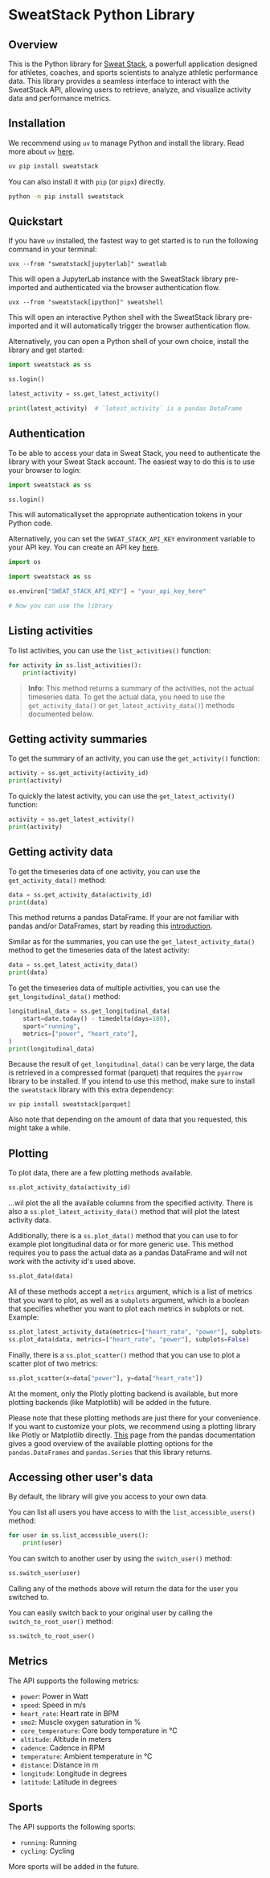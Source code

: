 # SweatStack Python Library

## Overview

This is the Python library for [Sweat Stack](https://sweatstack.no), a powerfull application designed for athletes, coaches, and sports scientists to analyze athletic performance data. This library provides a seamless interface to interact with the SweatStack API, allowing users to retrieve, analyze, and visualize activity data and performance metrics.

## Installation

We recommend using `uv` to manage Python and install the library.
Read more about `uv` [here](https://docs.astral.sh/uv/getting-started/).

```bash
uv pip install sweatstack
```

You can also install it with `pip` (or `pipx`) directly.
```bash
python -m pip install sweatstack
```

## Quickstart

If you have `uv` installed, the fastest way to get started is to run the following command in your terminal:
```
uvx --from "sweatstack[jupyterlab]" sweatlab
```

This will open a JupyterLab instance with the SweatStack library pre-imported and authenticated via the browser authentication flow.

```
uvx --from "sweatstack[ipython]" sweatshell
```

This will open an interactive Python shell with the SweatStack library pre-imported and it will automatically trigger the browser authentication flow.

Alternatively, you can open a Python shell of your own choice, install the library and get started:

```python
import sweatstack as ss

ss.login()

latest_activity = ss.get_latest_activity()

print(latest_activity)  # `latest_activity` is a pandas DataFrame
```


## Authentication

To be able to access your data in Sweat Stack, you need to authenticate the library with your Sweat Stack account.
The easiest way to do this is to use your browser to login:

```python
import sweatstack as ss

ss.login()
```
This will automaticallyset the appropriate authentication tokens in your Python code.

Alternatively, you can set the `SWEAT_STACK_API_KEY` environment variable to your API key.
You can create an API key [here](https://app.sweatstack.com/account/api-keys).

```python
import os

import sweatstack as ss

os.environ["SWEAT_STACK_API_KEY"] = "your_api_key_here"

# Now you can use the library
```


## Listing activities

To list activities, you can use the `list_activities()` function:

```python
for activity in ss.list_activities():
    print(activity)
```
> **Info:** This method returns a summary of the activities, not the actual timeseries data.
> To get the actual data, you need to use the `get_activity_data()` or `get_latest_activity_data()`) methods documented below.

## Getting activity summaries

To get the summary of an activity, you can use the `get_activity()` function:

```python
activity = ss.get_activity(activity_id)
print(activity)
```

To quickly the latest activity, you can use the `get_latest_activity()` function:

```python
activity = ss.get_latest_activity()
print(activity)
```

## Getting activity data

To get the timeseries data of one activity, you can use the `get_activity_data()` method:

```python
data = ss.get_activity_data(activity_id)
print(data)
```

This method returns a pandas DataFrame.
If your are not familiar with pandas and/or DataFrames, start by reading this [introduction](https://pandas.pydata.org/docs/user_guide/10min.html).

Similar as for the summaries, you can use the `get_latest_activity_data()` method to get the timeseries data of the latest activity:

```python
data = ss.get_latest_activity_data()
print(data)
```

To get the timeseries data of multiple activities, you can use the `get_longitudinal_data()` method:

```python
longitudinal_data = ss.get_longitudinal_data(
    start=date.today() - timedelta(days=180),
    sport="running",
    metrics=["power", "heart_rate"],
)
print(longitudinal_data)
```

Because the result of `get_longitudinal_data()` can be very large, the data is retrieved in a compressed format (parquet) that requires the `pyarrow` library to be installed. If you intend to use this method, make sure to install the `sweatstack` library with this extra dependency:
```
uv pip install sweatstack[parquet]
```

Also note that depending on the amount of data that you requested, this might take a while.


## Plotting

To plot data, there are a few plotting methods available.

```python
ss.plot_activity_data(activity_id)
```
...wil plot the all the available columns from the specified activity.
There is also a `ss.plot_latest_activity_data()` method that will plot the latest activity data.

Additionally, there is a `ss.plot_data()` method that you can use to for example plot longitudinal data or for more generic use. This method requires you to pass the actual data as a pandas DataFrame and will not work with the activity id's used above.

```python
ss.plot_data(data)
```

All of these methods accept a `metrics` argument, which is a list of metrics that you want to plot, as well as a `subplots` argument, which is a boolean that specifies whether you want to plot each metrics in subplots or not.
Example:

```python
ss.plot_latest_activity_data(metrics=["heart_rate", "power"], subplots=True)
ss.plot_data(data, metrics=["heart_rate", "power"], subplots=False)
```

Finally, there is a `ss.plot_scatter()` method that you can use to plot a scatter plot of two metrics:

```python
ss.plot_scatter(x=data["power"], y=data["heart_rate"])
```

At the moment, only the Plotly plotting backend is available, but more plotting backends (like Matplotlib) will be added in the future.

Please note that these plotting methods are just there for your convenience.
If you want to customize your plots, we recommend using a plotting library like Plotly or Matplotlib directly.
[This](https://pandas.pydata.org/docs/user_guide/visualization.html) page from the pandas documentation gives a good overview of the available plotting options for the `pandas.DataFrames` and `pandas.Series` that this library returns.


## Accessing other user's data

By default, the library will give you access to your own data.

You can list all users you have access to with the `list_accessible_users()` method:

```python
for user in ss.list_accessible_users():
    print(user)
```

You can switch to another user by using the `switch_user()` method:

```python
ss.switch_user(user)
```

Calling any of the methods above will return the data for the user you switched to.

You can easily switch back to your original user by calling the `switch_to_root_user()` method:

```python
ss.switch_to_root_user()
```


## Metrics

The API supports the following metrics:
- `power`: Power in Watt
- `speed`: Speed in m/s
- `heart_rate`: Heart rate in BPM
- `smo2`: Muscle oxygen saturation in %
- `core_temperature`: Core body temperature in °C
- `altitude`: Altitude in meters
- `cadence`: Cadence in RPM
- `temperature`: Ambient temperature in °C
- `distance`: Distance in m
- `longitude`: Longitude in degrees
- `latitude`: Latitude in degrees


## Sports

The API supports the following sports:
- `running`: Running
- `cycling`: Cycling

More sports will be added in the future.